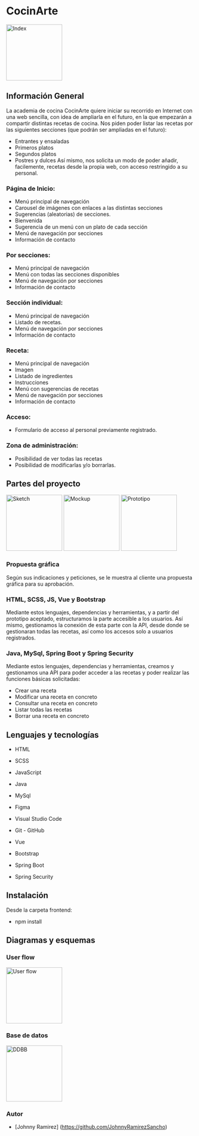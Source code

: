 # CocinArte

<a href="https://yquetecuentas.com/f5/cocinarte/index.jpg" target="_blank"><img src="https://yquetecuentas.com/f5/cocinarte/index.jpg" alt="Index" width="150"></a>   

## Información General
La academia de cocina CocinArte quiere iniciar su recorrido en Internet con una web sencilla, con idea de ampliarla en el futuro, en la que empezarán a compartir distintas recetas de cocina.
Nos piden poder listar las recetas por las siguientes secciones (que podrán ser ampliadas en el futuro):
- Entrantes y ensaladas
- Primeros platos
- Segundos platos
- Postres y dulces
Así mismo, nos solicita un modo de poder añadir, facilemente, recetas desde la propia web, con acceso restringido a su personal.

### Página de Inicio:
- Menú principal de navegación
- Carousel de imágenes con enlaces a las distintas secciones
- Sugerencias (aleatorias) de secciones.
- Bienvenida
- Sugerencia de un menú con un plato de cada sección
- Menú de navegación por secciones
- Información de contacto
 
### Por secciones:
- Menú principal de navegación
- Menú con todas las secciones disponibles
- Menú de navegación por secciones
- Información de contacto
 
### Sección individual:
- Menú principal de navegación
- Listado de recetas.
- Menú de navegación por secciones
- Información de contacto

### Receta:
- Menú principal de navegación
- Imagen
- Listado de ingredientes
- Instrucciones
- Menú con sugerencias de recetas
- Menú de navegación por secciones
- Información de contacto

### Acceso:
- Formulario de acceso al personal previamente registrado.

### Zona de administración:
- Posibilidad de ver todas las recetas
- Posibilidad de modificarlas y/o borrarlas.

## Partes del proyecto

<a href="https://yquetecuentas.com/f5/cocinarte/sketch.png" target="_blank"><img src="https://yquetecuentas.com/f5/cocinarte/sketch.png" alt="Sketch" width="150"></a>
<a href="https://yquetecuentas.com/f5/cocinarte/mockup.png" target="_blank"><img src="https://yquetecuentas.com/f5/cocinarte/mockup.png" alt="Mockup" width="150"></a>
<a href="https://yquetecuentas.com/f5/cocinarte/prototipo.png" target="_blank"><img src="https://yquetecuentas.com/f5/cocinarte/prototipo.png" alt="Prototipo" width="150"></a>   

### Propuesta gráfica
Según sus indicaciones y peticiones, se le muestra al cliente una propuesta gráfica para su aprobación.

### HTML, SCSS, JS, Vue y Bootstrap
Mediante estos lenguajes, dependencias y herramientas, y a partir del prototipo aceptado, estructuramos la parte accesible a los usuarios.
Así mismo, gestionamos la conexión de esta parte con la API, desde donde se gestionaran todas las recetas, así como los accesos solo a usuarios registrados.

### Java, MySql, Spring Boot y Spring Security
Mediante estos lenguajes, dependencias y herramientas, creamos y gestionamos una API para poder acceder a las recetas y poder realizar las funciones básicas solicitadas:
- Crear una receta
- Modificar una receta en concreto
- Consultar una receta en concreto
- Listar todas las recetas
- Borrar una receta en concreto

## Lenguajes y tecnologías
- HTML
- SCSS
- JavaScript
- Java
- MySql

- Figma
- Visual Studio Code
- Git - GitHub
- Vue
- Bootstrap
- Spring Boot
- Spring Security

## Instalación
Desde la carpeta frontend:
- npm install

## Diagramas y esquemas

### User flow

<a href="https://yquetecuentas.com/f5/cocinarte/userflow.jpg" target="_blank"><img src="https://yquetecuentas.com/f5/cocinarte/userflow.jpg" alt="User flow" width="150"></a>   

### Base de datos

<a href="https://yquetecuentas.com/f5/cocinarte/ddbb.jpg" target="_blank"><img src="https://yquetecuentas.com/f5/cocinarte/ddbb.jpg" alt="DDBB" width="150"></a>   


### Autor
- [Johnny Ramirez] (https://github.com/JohnnyRamirezSancho)
